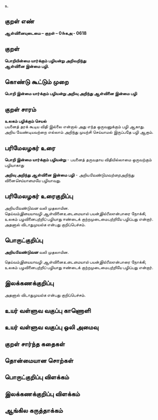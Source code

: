 உ

## குறள் எண் 

**ஆள்வினையுடைமை – குறள் – 0௬கஅ - 0618**  

## குறள் 

**பொறியின்மை யார்க்கும் பழியன்று அறிவறிந்து  
ஆள்வினை இன்மை பழி.**  

## கொண்டு கூட்டும் முறை

**பொறி இன்மை யார்க்கும் பழியன்று அறிவு அறிந்து ஆள்வினை இன்மை பழி**

## குறள் சாரம் 

**உலகம் பழிக்கும் செயல்**  
பயனைத் தரக் கூடிய விதி இல்லை என்றால் அது எந்த ஒருவனுக்கும் பழி ஆகாது.  
அறிய வேண்டியவற்றை எல்லாம் அறிந்து முயற்சி செய்யாமல் இருப்பதே பழி ஆகும்.  

## பரிமேலழகர் உரை

**பொறி இன்மை யார்க்கும் பழியன்று** - பயனைத் தருவதாய விதியில்லாமை ஒருவற்கும் பழியாகாது  

**அறிவு அறிந்து ஆள்வினை இன்மை பழி** - அறிய*வேண்டுமவற்றை*அறிந்து வினை*செய்யாமையே* பழியாவது. 

## பரிமேலழகர் உரைகுறிப்பு   

அறிய*வேண்டுவன* வலி முதலாயின.  
தெய்வம்*இயையா*வழி ஆள்வினை*உடைமையால்* பயன்*இல்லை*என்பாரை நோக்கி, உலகம் பழவினை*பற்றிப்* பழியாது ஈண்டைக் குற்றமுடைமை*பற்றியே* பழிப்பது என்றார்.  
அதனால் விடாது*முயல்க* என்பது குறிப்பெச்சம்.    

## பொருட்குறிப்பு 

**அறிய*வேண்டுவன*** வலி முதலாயின.  

தெய்வம்*இயையா*வழி ஆள்வினை*உடைமையால்* பயன்*இல்லை*என்பாரை நோக்கி,  
உலகம் பழவினை*பற்றிப்* பழியாது ஈண்டைக் குற்றமுடைமை*பற்றியே* பழிப்பது என்றார்.  

## இலக்கணக்குறிப்பு  

அதனால் விடாது*முயல்க* என்பது குறிப்பெச்சம்.

## உயர் வள்ளுவ வகுப்பு காணொளி


## உயர் வள்ளுவ வகுப்பு ஒலி அமைவு 

 
## குறள் சார்ந்த கதைகள் 


## தொன்மையான சொற்கள்


## பொருட்குறிப்பு விளக்கம்


## இலக்கணக்குறிப்பு விளக்கம்


## ஆங்கில கருத்தாக்கம் 


